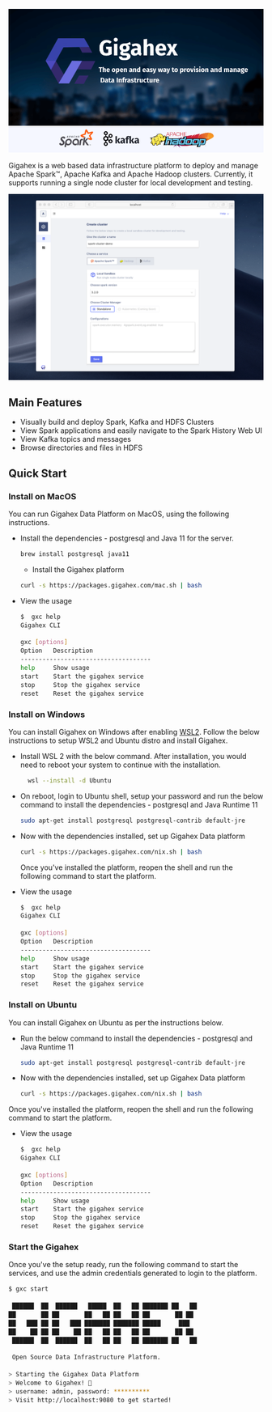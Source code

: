 [![Gigahex Data Infrastructure Platform](assets/gigahex-readme.png)](https://gigahex.com)


Gigahex is a web based data infrastructure platform to deploy and manage Apache Spark™, Apache 
Kafka and Apache Hadoop clusters. Currently, it supports running a single node cluster for 
local development and testing.

[![Gigahex Data Infrastructure Platform](assets/build-spark.png)](https://gigahex.com)

## Main Features
- Visually build and deploy Spark, Kafka and HDFS Clusters
- View Spark applications and easily navigate to the Spark History Web UI
- View Kafka topics and messages
- Browse directories and files in HDFS

## Quick Start

### Install on MacOS

You can run Gigahex Data Platform on MacOS, using the following instructions.

- Install the dependencies - postgresql and Java 11 for the server.

    ```bash
    brew install postgresql java11
    ```

    - Install the Gigahex platform

    ```bash
    curl -s https://packages.gigahex.com/mac.sh | bash
    ```

- View the usage

    ```bash
    $  gxc help
    Gigahex CLI

    gxc [options]
    Option   Description
    ------------------------------------
    help     Show usage
    start    Start the gigahex service
    stop     Stop the gigahex service
    reset    Reset the gigahex service
    ```

### Install on Windows

You can install Gigahex on Windows after enabling
[WSL2](https://docs.microsoft.com/en-us/windows/wsl/about). Follow the below
instructions to setup WSL2 and Ubuntu distro and install Gigahex.

- Install WSL 2 with the below command. After installation, you would need to reboot your system to
  continue with the installation.
  ```bash
    wsl --install -d Ubuntu
  ```

- On reboot, login to Ubuntu shell, setup your password and run the below
  command to install the dependencies - postgresql and Java Runtime 11

    ```bash
    sudo apt-get install postgresql postgresql-contrib default-jre
    ```

- Now with the dependencies installed, set up Gigahex Data platform

    ```bash
    curl -s https://packages.gigahex.com/nix.sh | bash
    ```

    Once you've installed the platform, reopen the shell and run the following
    command to start the platform.

- View the usage

    ```bash
    $  gxc help
    Gigahex CLI

    gxc [options]
    Option   Description
    ------------------------------------
    help     Show usage
    start    Start the gigahex service
    stop     Stop the gigahex service
    reset    Reset the gigahex service
    ```
### Install on Ubuntu

You can install Gigahex on Ubuntu as per the instructions below.

- Run the below command to install the dependencies - postgresql and Java
  Runtime 11

    ```bash
    sudo apt-get install postgresql postgresql-contrib default-jre
    ```

- Now with the dependencies installed, set up Gigahex Data platform

    ```bash
    curl -s https://packages.gigahex.com/nix.sh | bash
    ```

Once you've installed the platform, reopen the shell and run the following
command to start the platform.

- View the usage

    ```bash
    $  gxc help
    Gigahex CLI

    gxc [options]
    Option   Description
    ------------------------------------
    help     Show usage
    start    Start the gigahex service
    stop     Stop the gigahex service
    reset    Reset the gigahex service
    ```

### Start the Gigahex

Once you've the setup ready, run the following command to start the services,
and use the admin credentials generated to login to the platform.

```bash
$ gxc start

 ██████  ██  ██████   █████  ██   ██ ███████ ██   ██
██       ██ ██       ██   ██ ██   ██ ██       ██ ██
██   ███ ██ ██   ███ ███████ ███████ █████     ███
██    ██ ██ ██    ██ ██   ██ ██   ██ ██       ██ ██
 ██████  ██  ██████  ██   ██ ██   ██ ███████ ██   ██

 Open Source Data Infrastructure Platform.

> Starting the Gigahex Data Platform
> Welcome to Gigahex! 👋
> username: admin, password: **********
> Visit http://localhost:9080 to get started!
```
